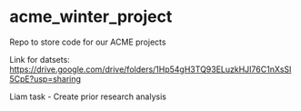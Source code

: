 # acme_winter_project
Repo to store code for  our ACME projects

Link for datsets: https://drive.google.com/drive/folders/1Hp54gH3TQ93ELuzkHJI76C1nXsSI5CpE?usp=sharing


Liam task - Create prior research analysis
